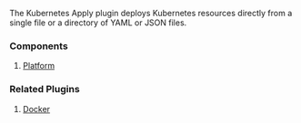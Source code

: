 The Kubernetes Apply plugin deploys Kubernetes resources directly from a single
file or a directory of YAML or JSON files.

### Components

1. [Platform](/waypoint/integrations/hashicorp/kubernetes-apply/latest/components/platform/kubernetes-apply-platform)

### Related Plugins

1. [Docker](/waypoint/integrations/hashicorp/docker)
